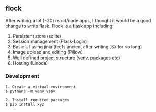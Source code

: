 ## flock

After writing a lot (~20) react/node apps, I thought it would be a good change to write flask.
Flock is a flask app including:

1. Persistent store (sqlite)
2. Session management (Flask-Login)
3. Basic UI using jinja (feels ancient after writing `JSX` for so long)
4. Image upload and editing (Pillow)
5. Well defined project structure (venv, packages etc)
6. Hosting (Linode)

### Development

```
1. Create a virtual environment
$ python3 -m venv venv

2. Install required packages
$ pip install xyz
```
